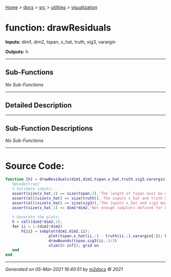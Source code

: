 [Home](../../../index.md) > [docs](../../../docs_index.md) > [src](../../src_index.md) > [utilities](../utilities_index.md) > [visualization](visualization_index.md)  


# function: drawResiduals



**Inputs:** dim1, dim2, tspan, x_hat, truth, sig3, varargin

**Outputs:** h

 ***

## Sub-Functions

*No Sub-Functions*

 ***

## Detailed Description



 ***

## Sub-Function Descriptions

*No Sub-Functions*

 
 *** 

# Source Code:

 ```matlab 
 function [h] = drawResiduals(dim1,dim2,tspan,x_hat,truth,sig3,varargin)
    %@code{true}
    % Validate inputs:
    assert(size(x_hat,2) == size(tspan,2),'The length of tspan must be equal to length of x_hat')
    assert(all(size(x_hat) == size(truth)),'The inputs x_hat and truth must be the same size')
    assert(all(size(x_hat) == size(sig3)),'The inputs x_hat and sig3 must be the same size')
    assert(size(x_hat,1) <= dim1*dim2,'Not enough subplots defined for number of states given')
    
    % Generate the plots:
    h = cell(dim1*dim2,1);
    for ii = 1:(dim1*dim2)
        h{ii} = subplot(dim1,dim2,ii);
                    plot(tspan,x_hat(ii,:) - truth(ii,:),varargin{:}); hold on
                    drawBounds(tspan,sig3(ii,:)/3)
                    xlim([0 inf]); grid on
    end
end 
``` 
 
***

*Generated on 05-Mar-2021 16:40:51 by [m2docs](https://github.com/crgnam-research/m2docs) © 2021*
